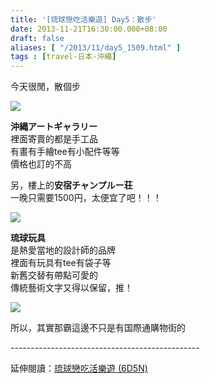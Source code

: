 ```yaml
---
title: '[琉球戀吃活樂遊] Day5：散步'
date: 2013-11-21T16:30:00.000+08:00
draft: false
aliases: [ "/2013/11/day5_1509.html" ]
tags : [travel-日本-沖繩]
---
```


今天很閒，散個步  

![](/images/okinawa5e.jpg)

**沖縄アートギャラリー**  
裡面寄賣的都是手工品  
有畫有手繪tee有小配件等等  
價格也訂的不高  
  
另，樓上的**安宿チャンプルー荘**  
一晚只需要1500円，太便宜了吧！！！  

![](/images/okinawa5e1.jpg)

**琉球玩具**  
是熱愛當地的設計師的品牌  
裡面有玩具有tee有袋子等  
新舊交替有帶點可愛的  
傳統藝術文字又得以保留，推！  

![](/images/okinawa5e2.jpg)

所以，其實那霸這邊不只是有国際通購物街的  
  
\-----------------------------------------------  
  
延伸閱讀：[琉球戀吃活樂遊 (6D5N)](https://hidie.net/okinawa6d5n/)
